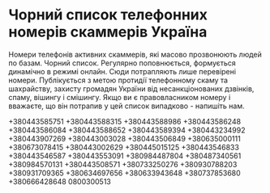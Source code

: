 # Чорний список телефонних номерів скаммерів Україна
Номери телефонів активних скаммерів, які масово прозвонюють людей по базам. Чорний список. Регулярно поповнюється, формується динамічно в режимі онлайн. Сюди потрапляють лише перевірені номери. Публікується з метою протидії телефонному скаму та шахрайству, захисту громадян України від несанкціонованих дзвінків, спаму, вішингу і смішингу. Якщо ви є правовласником номеру і вважаєте, що він потрапив у цей список випадково - напишіть нам.

+380443585751
+380443588315
+380443588986
+380443586248
+380443586084
+380443588652
+380443589394
+380443234992
+380443907269
+380443003028
+380443506849
+380635000111
+380673078415
+380443002629
+380445015125
+380443546833
+380443546587
+380443553091
+380984487804
+380487340561
+380984570131
+380443508571
+380733250276
+380930788203
+380931709365
+380634697656
+380633943648
+380737853680
+380666428648
0800300513
